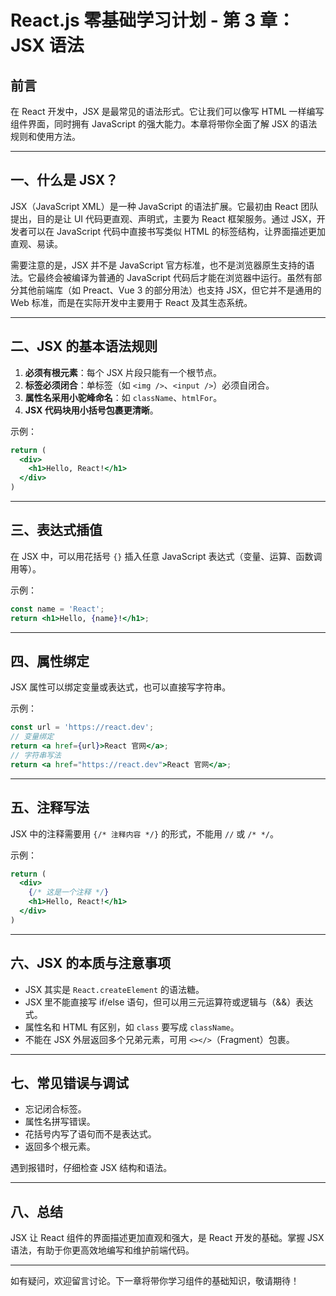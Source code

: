 # React.js 零基础学习计划 - 第 3 章：JSX 语法

## 前言

在 React 开发中，JSX 是最常见的语法形式。它让我们可以像写 HTML 一样编写组件界面，同时拥有 JavaScript 的强大能力。本章将带你全面了解 JSX 的语法规则和使用方法。

---

## 一、什么是 JSX？

JSX（JavaScript XML）是一种 JavaScript 的语法扩展。它最初由 React 团队提出，目的是让 UI 代码更直观、声明式，主要为 React 框架服务。通过 JSX，开发者可以在 JavaScript 代码中直接书写类似 HTML 的标签结构，让界面描述更加直观、易读。

需要注意的是，JSX 并不是 JavaScript 官方标准，也不是浏览器原生支持的语法。它最终会被编译为普通的 JavaScript 代码后才能在浏览器中运行。虽然有部分其他前端库（如 Preact、Vue 3 的部分用法）也支持 JSX，但它并不是通用的 Web 标准，而是在实际开发中主要用于 React 及其生态系统。

---

## 二、JSX 的基本语法规则

1. **必须有根元素**：每个 JSX 片段只能有一个根节点。
2. **标签必须闭合**：单标签（如 `<img />`、`<input />`）必须自闭合。
3. **属性名采用小驼峰命名**：如 `className`、`htmlFor`。
4. **JSX 代码块用小括号包裹更清晰**。

示例：
```jsx
return (
  <div>
    <h1>Hello, React!</h1>
  </div>
)
```

---

## 三、表达式插值

在 JSX 中，可以用花括号 `{}` 插入任意 JavaScript 表达式（变量、运算、函数调用等）。

示例：
```jsx
const name = 'React';
return <h1>Hello, {name}!</h1>;
```

---

## 四、属性绑定

JSX 属性可以绑定变量或表达式，也可以直接写字符串。

示例：
```jsx
const url = 'https://react.dev';
// 变量绑定
return <a href={url}>React 官网</a>;
// 字符串写法
return <a href="https://react.dev">React 官网</a>;
```

---

## 五、注释写法

JSX 中的注释需要用 `{/* 注释内容 */}` 的形式，不能用 `//` 或 `/* */`。

示例：
```jsx
return (
  <div>
    {/* 这是一个注释 */}
    <h1>Hello, React!</h1>
  </div>
)
```

---

## 六、JSX 的本质与注意事项

- JSX 其实是 `React.createElement` 的语法糖。
- JSX 里不能直接写 if/else 语句，但可以用三元运算符或逻辑与（&&）表达式。
- 属性名和 HTML 有区别，如 `class` 要写成 `className`。
- 不能在 JSX 外层返回多个兄弟元素，可用 `<></>`（Fragment）包裹。

---

## 七、常见错误与调试

- 忘记闭合标签。
- 属性名拼写错误。
- 花括号内写了语句而不是表达式。
- 返回多个根元素。

遇到报错时，仔细检查 JSX 结构和语法。

---

## 八、总结

JSX 让 React 组件的界面描述更加直观和强大，是 React 开发的基础。掌握 JSX 语法，有助于你更高效地编写和维护前端代码。

---

如有疑问，欢迎留言讨论。下一章将带你学习组件的基础知识，敬请期待！ 